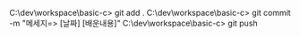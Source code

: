 
C:\dev\workspace\basic-c> git add .
C:\dev\workspace\basic-c> git commit -m "메세지=> [날짜] [배운내용]"
C:\dev\workspace\basic-c> git push
